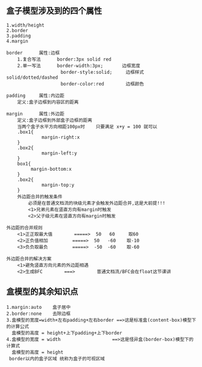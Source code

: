 ## 盒子模型涉及到的四个属性
```
1.width/height
2.border
3.padding
4.margin
	
border		属性:边框
	1.复合写法   	border:3px solid red  
	2.单一写法     	border-width:3px;	    边框宽度
					border-style:solid;	    边框样式 solid/dotted/dashed
					border-color:red	    边框颜色 

padding 	属性:内边距
	定义:盒子边框到内容区的距离

margin 		属性:外边距
	定义:盒子边框到外部盒子边框的距离
	当两个盒子水平方向相距100px时    只要满足 x+y = 100 就可以
	.box1{
			 margin-right:x
	}
	.box2{
			 margin-left:y
	}
	box1{
	     margin-bottom:x
	}
	.box2{
			 margin-top:y
	}
    外边距合并的触发条件
        必须是在普通文档流的块级元素才会触发外边距合并,这是大前提!!!
        <1>兄弟元素在竖直方向有margin时触发
        <2>父子级元素在竖直方向有margin时触发
```


	外边距的合并规则
		<1>正正取最大值		 =====>  50   60     取60
		<2>正负值相加		 =====>  50   -60    取-10
		<3>负负取最负		 =====>  -50  -60    取-60
	
	外边距合并的解决方案
		<1>避免竖直方向元素的外边距相遇
		<2>生成BFC		===>		普通文档流/BFC会在float这节课讲

## 盒模型的其余知识点
```
1.margin:auto    盒子居中
2.border:none    去除边框
3.盒模型的宽度=width+左右padding+左右border ==>这是标准盒(content-box)模型下的计算公式
  盒模型的高度 = height+上下padding+上下border
4.盒模型的宽度 = width				   ==>这是怪异盒(border-box)模型下的计算式
  盒模型的高度 = height
 border以内的盒子区域 统称为盒子的可视区域
```